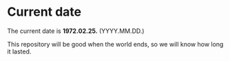 # Current date

The current date is **1972.02.25.** (YYYY.MM.DD.)

This repository will be good when the world ends, so we will know how long it lasted.